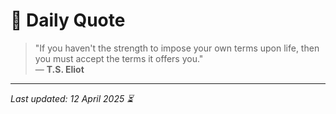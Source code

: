 # 📜 Daily Quote

> "If you haven't the strength to impose your own terms upon life, then you must accept the terms it offers you."  
> — **T.S. Eliot**

---

_Last updated: 12 April 2025 ⏳_

